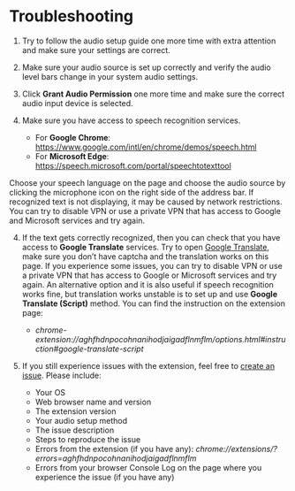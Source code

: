 # Troubleshooting

1. Try to follow the audio setup guide one more time with extra attention and make sure your settings are correct.
2. Make sure your audio source is set up correctly and verify the audio level bars change in your system audio settings.
3. Click **Grant Audio Permission** one more time and make sure the correct audio input device is selected.
4. Make sure you have access to speech recognition services.
   
   - For **Google Chrome**: https://www.google.com/intl/en/chrome/demos/speech.html
   - For **Microsoft Edge**: https://speech.microsoft.com/portal/speechtotexttool

Choose your speech language on the page and choose the audio source by clicking the microphone icon on the right side of the address bar. If recognized text is not displaying, it may be caused by network restrictions. You can try to disable VPN or use a private VPN that has access to Google and Microsoft services and try again.

4. If the text gets correctly recognized, then you can check that you have access to **Google Translate** services. Try to open [Google Translate](https://translate.google.com/), make sure you don’t have captcha and the translation works on this page. If you experience some issues, you can try to disable VPN or use a private VPN that has access to Google or Microsoft services and try again. An alternative option and it is also useful if speech recognition works fine, but translation works unstable is to set up and use **Google Translate (Script)** method. You can find the instruction on the extension page:

    - *chrome-extension://aghfhdnpocohnanihodjaigadflnmflm/options.html#instruction#google-translate-script*
 
6. If you still experience issues with the extension, feel free to [create an issue](https://github.com/speech-translator-ext/speech-translator-readme/issues). Please include:
   - Your OS
   - Web browser name and version
   - The extension version
   - Your audio setup method
   - The issue description
   - Steps to reproduce the issue
   - Errors from the extension (if you have any): *chrome://extensions/?errors=aghfhdnpocohnanihodjaigadflnmflm*
   - Errors from your browser Console Log on the page where you experience the issue (if you have any)
